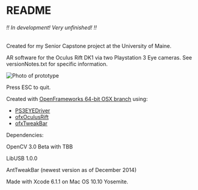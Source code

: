 # README

###### !! In development! Very unfinished! !!
Created for my Senior Capstone project at the University of Maine.

AR software for the Oculus Rift DK1 via two Playstation 3 Eye cameras. See versionNotes.txt for specific information.

![Photo of prototype](http://i.imgur.com/MxHzK2b.jpg)

Press ESC to quit.

Created with [OpenFrameworks 64-bit OSX branch](https://github.com/NickHardeman/openframeworks_osx_64) using:
- [PS3EYEDriver](https://github.com/inspirit/PS3EYEDriver)
- [ofxOculusRift](https://github.com/andreasmuller/ofxOculusRift)
- [ofxTweakBar](https://github.com/roxlu/ofxTweakbar)

Dependencies:

OpenCV 3.0 Beta with TBB

LibUSB 1.0.0

AntTweakBar (newest version as of December 2014)


Made with Xcode 6.1.1 on Mac OS 10.10 Yosemite.

